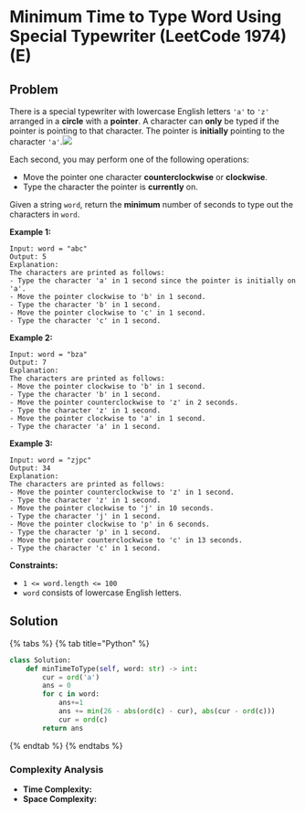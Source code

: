 # Minimum Time to Type Word Using Special Typewriter \(LeetCode 1974\) \(E\)

## Problem

There is a special typewriter with lowercase English letters `'a'` to `'z'` arranged in a **circle** with a **pointer**. A character can **only** be typed if the pointer is pointing to that character. The pointer is **initially** pointing to the character `'a'`.![](https://assets.leetcode.com/uploads/2021/07/31/chart.jpg)

Each second, you may perform one of the following operations:

* Move the pointer one character **counterclockwise** or **clockwise**.
* Type the character the pointer is **currently** on.

Given a string `word`, return the **minimum** number of seconds to type out the characters in `word`.

**Example 1:**

```text
Input: word = "abc"
Output: 5
Explanation: 
The characters are printed as follows:
- Type the character 'a' in 1 second since the pointer is initially on 'a'.
- Move the pointer clockwise to 'b' in 1 second.
- Type the character 'b' in 1 second.
- Move the pointer clockwise to 'c' in 1 second.
- Type the character 'c' in 1 second.
```

**Example 2:**

```text
Input: word = "bza"
Output: 7
Explanation:
The characters are printed as follows:
- Move the pointer clockwise to 'b' in 1 second.
- Type the character 'b' in 1 second.
- Move the pointer counterclockwise to 'z' in 2 seconds.
- Type the character 'z' in 1 second.
- Move the pointer clockwise to 'a' in 1 second.
- Type the character 'a' in 1 second.
```

**Example 3:**

```text
Input: word = "zjpc"
Output: 34
Explanation:
The characters are printed as follows:
- Move the pointer counterclockwise to 'z' in 1 second.
- Type the character 'z' in 1 second.
- Move the pointer clockwise to 'j' in 10 seconds.
- Type the character 'j' in 1 second.
- Move the pointer clockwise to 'p' in 6 seconds.
- Type the character 'p' in 1 second.
- Move the pointer counterclockwise to 'c' in 13 seconds.
- Type the character 'c' in 1 second.
```

**Constraints:**

* `1 <= word.length <= 100`
* `word` consists of lowercase English letters.

## Solution 

{% tabs %}
{% tab title="Python" %}
```python
class Solution:
    def minTimeToType(self, word: str) -> int:
        cur = ord('a')
        ans = 0
        for c in word:
            ans+=1
            ans += min(26 - abs(ord(c) - cur), abs(cur - ord(c)))
            cur = ord(c)
        return ans
```
{% endtab %}
{% endtabs %}

### Complexity Analysis

* **Time Complexity:**
* **Space Complexity:**

